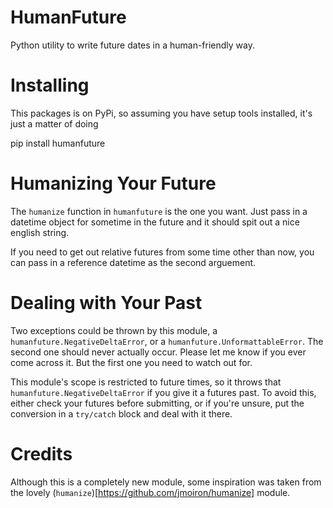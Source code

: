 HumanFuture
===========

Python utility to write future dates in a human-friendly way.


Installing
==========

This packages is on PyPi, so assuming you have setup tools installed, it's just
a matter of doing

 pip install humanfuture


Humanizing Your Future
======================

The `humanize` function in `humanfuture` is the one you want. Just pass in a
datetime object for sometime in the future and it should spit out a nice
english string.

If you need to get out relative futures from some time other than now, you can
pass in a reference datetime as the second arguement.


Dealing with Your Past
======================

Two exceptions could be thrown by this module, a
`humanfuture.NegativeDeltaError`, or a `humanfuture.UnformattableError`. The
second one should never actually occur. Please let me know if you ever come
across it. But the first one you need to watch out for.

This module's scope is restricted to future times, so it throws that
`humanfuture.NegativeDeltaError` if you give it a futures past. To avoid this,
either check your futures before submitting, or if you're unsure, put the
conversion in a `try/catch` block and deal with it there.


Credits
=======

Although this is a completely new module, some inspiration was taken from the
lovely (`humanize`)[https://github.com/jmoiron/humanize] module.
